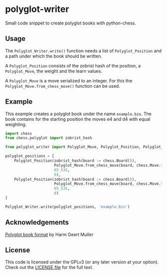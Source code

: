 # polyglot-writer
Small code snippet to create polyglot books with python-chess.

## Usage
The `Polyglot_Writer.write()` function needs a list of `Polyglot_Position` and a path under which the book should be written.

A `Polyglot_Position` consists of the zobrist hash of the position, a `Polyglot_Move`, the weight and the learn values.

A `Polyglot_Move` is a move serialized to an integer. For this the `Polyglot_Move.from_chess_move()` function can be used.

## Example
This example creates a polyglot book under the name `example.bin`. The book contains for the starting position the moves e4 and d4 with equal weighting.

```python
import chess
from chess.polyglot import zobrist_hash

from polyglot_writer import Polyglot_Move, Polyglot_Position, Polyglot_Writer

polyglot_positions = [
    Polyglot_Position(zobrist_hash(board := chess.Board()),
                      Polyglot_Move.from_chess_move(board, chess.Move.from_uci('e2e4')),
                      65_535,
                      0),
    Polyglot_Position(zobrist_hash(board := chess.Board()),
                      Polyglot_Move.from_chess_move(board, chess.Move.from_uci('d2d4')),
                      65_535,
                      0)
]

Polyglot_Writer.write(polyglot_positions, 'example.bin')
```

## Acknowledgements
[Polyglot book format](http://hgm.nubati.net/book_format.html) by Harm Geert Muller

## License
This code is licensed under the GPLv3 (or any later version at your option). Check out the [LICENSE file](/LICENSE) for the full text.
